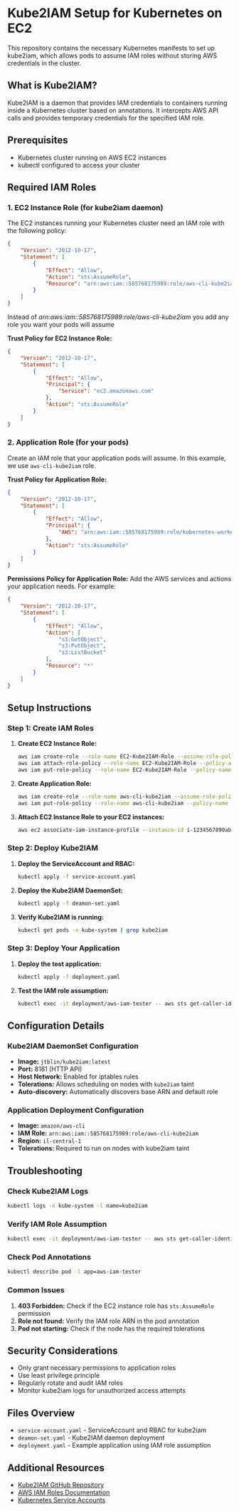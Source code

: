 # Kube2IAM Setup for Kubernetes on EC2

This repository contains the necessary Kubernetes manifests to set up kube2iam, which allows pods to assume IAM roles without storing AWS credentials in the cluster.

## What is Kube2IAM?

Kube2IAM is a daemon that provides IAM credentials to containers running inside a Kubernetes cluster based on annotations. It intercepts AWS API calls and provides temporary credentials for the specified IAM role.

## Prerequisites

- Kubernetes cluster running on AWS EC2 instances
- kubectl configured to access your cluster

## Required IAM Roles

### 1. EC2 Instance Role (for kube2iam daemon)

The EC2 instances running your Kubernetes cluster need an IAM role with the following policy:

```json
{
    "Version": "2012-10-17",
    "Statement": [
        {
            "Effect": "Allow",
            "Action": "sts:AssumeRole",
            "Resource": "arn:aws:iam::585768175989:role/aws-cli-kube2iam" 
        }
    ]
}
```
Instead of *arn:aws:iam::585768175989:role/aws-cli-kube2iam* you add any role you want your pods will assume

**Trust Policy for EC2 Instance Role:**
```json
{
    "Version": "2012-10-17",
    "Statement": [
        {
            "Effect": "Allow",
            "Principal": {
                "Service": "ec2.amazonaws.com"
            },
            "Action": "sts:AssumeRole"
        }
    ]
}
```

### 2. Application Role (for your pods)

Create an IAM role that your application pods will assume. In this example, we use `aws-cli-kube2iam` role.

**Trust Policy for Application Role:**
```json
{
    "Version": "2012-10-17",
    "Statement": [
        {
            "Effect": "Allow",
            "Principal": {
                "AWS": "arn:aws:iam::585768175989:role/kubernetes-worker-role"
            },
            "Action": "sts:AssumeRole"
        }
    ]
}
```

**Permissions Policy for Application Role:**
Add the AWS services and actions your application needs. For example:
```json
{
    "Version": "2012-10-17",
    "Statement": [
        {
            "Effect": "Allow",
            "Action": [
                "s3:GetObject",
                "s3:PutObject",
                "s3:ListBucket"
            ],
            "Resource": "*"
        }
    ]
}
```

## Setup Instructions

### Step 1: Create IAM Roles

1. **Create EC2 Instance Role:**
   ```bash
   aws iam create-role --role-name EC2-Kube2IAM-Role --assume-role-policy-document file://ec2-trust-policy.json
   aws iam attach-role-policy --role-name EC2-Kube2IAM-Role --policy-arn arn:aws:iam::aws:policy/AmazonEC2ReadOnlyAccess
   aws iam put-role-policy --role-name EC2-Kube2IAM-Role --policy-name AssumeRolePolicy --policy-document file://assume-role-policy.json
   ```

2. **Create Application Role:**
   ```bash
   aws iam create-role --role-name aws-cli-kube2iam --assume-role-policy-document file://app-trust-policy.json
   aws iam put-role-policy --role-name aws-cli-kube2iam --policy-name AppPermissions --policy-document file://app-permissions.json
   ```

3. **Attach EC2 Instance Role to your EC2 instances:**
   ```bash
   aws ec2 associate-iam-instance-profile --instance-id i-1234567890abcdef0 --iam-instance-profile Name=EC2-Kube2IAM-InstanceProfile
   ```

### Step 2: Deploy Kube2IAM

1. **Deploy the ServiceAccount and RBAC:**
   ```bash
   kubectl apply -f service-account.yaml
   ```

2. **Deploy the Kube2IAM DaemonSet:**
   ```bash
   kubectl apply -f deamon-set.yaml
   ```

3. **Verify Kube2IAM is running:**
   ```bash
   kubectl get pods -n kube-system | grep kube2iam
   ```

### Step 3: Deploy Your Application

1. **Deploy the test application:**
   ```bash
   kubectl apply -f deployment.yaml
   ```

2. **Test the IAM role assumption:**
   ```bash
   kubectl exec -it deployment/aws-iam-tester -- aws sts get-caller-identity
   ```

## Configuration Details

### Kube2IAM DaemonSet Configuration

- **Image:** `jtblin/kube2iam:latest`
- **Port:** 8181 (HTTP API)
- **Host Network:** Enabled for iptables rules
- **Tolerations:** Allows scheduling on nodes with `kube2iam` taint
- **Auto-discovery:** Automatically discovers base ARN and default role

### Application Deployment Configuration

- **Image:** `amazon/aws-cli`
- **IAM Role:** `arn:aws:iam::585768175989:role/aws-cli-kube2iam`
- **Region:** `il-central-1`
- **Tolerations:** Required to run on nodes with kube2iam taint

## Troubleshooting

### Check Kube2IAM Logs
```bash
kubectl logs -n kube-system -l name=kube2iam
```

### Verify IAM Role Assumption
```bash
kubectl exec -it deployment/aws-iam-tester -- aws sts get-caller-identity
```

### Check Pod Annotations
```bash
kubectl describe pod -l app=aws-iam-tester
```

### Common Issues

1. **403 Forbidden:** Check if the EC2 instance role has `sts:AssumeRole` permission
2. **Role not found:** Verify the IAM role ARN in the pod annotation
3. **Pod not starting:** Check if the node has the required tolerations

## Security Considerations

- Only grant necessary permissions to application roles
- Use least privilege principle
- Regularly rotate and audit IAM roles
- Monitor kube2iam logs for unauthorized access attempts

## Files Overview

- `service-account.yaml` - ServiceAccount and RBAC for kube2iam
- `deamon-set.yaml` - Kube2IAM daemon deployment
- `deployment.yaml` - Example application using IAM role assumption

## Additional Resources

- [Kube2IAM GitHub Repository](https://github.com/jtblin/kube2iam)
- [AWS IAM Roles Documentation](https://docs.aws.amazon.com/IAM/latest/UserGuide/id_roles.html)
- [Kubernetes Service Accounts](https://kubernetes.io/docs/concepts/security/service-accounts/)
